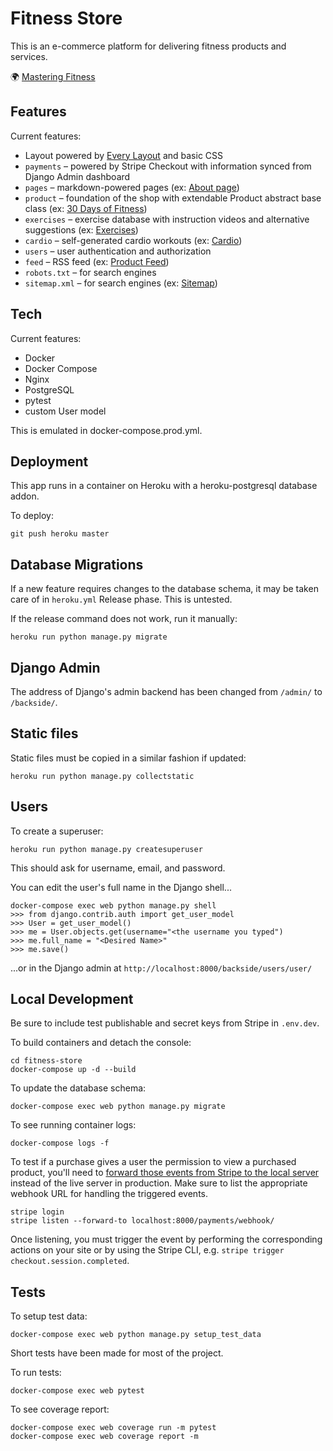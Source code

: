 # Fitness Store

This is an e-commerce platform for delivering fitness products and services.

🌍 [Mastering Fitness](https://mastering.fitness/)

## Features

Current features:

- Layout powered by [Every Layout](https://every-layout.dev/) and basic CSS
- `payments` – powered by Stripe Checkout with information synced from Django Admin dashboard
- `pages` – markdown-powered pages (ex: [About page](https://mastering.fitness/about/))
- `product` – foundation of the shop with extendable Product abstract base class (ex: [30 Days of Fitness](https://mastering.fitness/programs/30-days-fitness-challenge/))
- `exercises` – exercise database with instruction videos and alternative suggestions (ex: [Exercises](https://mastering.fitness/exercises/))
- `cardio` – self-generated cardio workouts (ex: [Cardio](https://mastering.fitness/cardio/))
- `users` – user authentication and authorization
- `feed` – RSS feed (ex: [Product Feed](https://mastering.fitness/feed/products/))
- `robots.txt` – for search engines
- `sitemap.xml` – for search engines (ex: [Sitemap](https://mastering.fitness/sitemap.xml))

## Tech

Current features:

- Docker
- Docker Compose
- Nginx
- PostgreSQL
- pytest
- custom User model

This is emulated in docker-compose.prod.yml.

## Deployment

This app runs in a container on Heroku with a heroku-postgresql database addon.

To deploy:

```
git push heroku master
```

## Database Migrations

If a new feature requires changes to the database schema, it may be taken care of in `heroku.yml` Release phase. This is untested.

If the release command does not work, run it manually:

```
heroku run python manage.py migrate
```

## Django Admin

The address of Django's admin backend has been changed from `/admin/` to `/backside/`.

## Static files

Static files must be copied in a similar fashion if updated:

```
heroku run python manage.py collectstatic
```

## Users

To create a superuser:

```
heroku run python manage.py createsuperuser
```

This should ask for username, email, and password.

You can edit the user's full name in the Django shell...

```
docker-compose exec web python manage.py shell
>>> from django.contrib.auth import get_user_model
>>> User = get_user_model()
>>> me = User.objects.get(username="<the username you typed")
>>> me.full_name = "<Desired Name>"
>>> me.save()
```

...or in the Django admin at `http://localhost:8000/backside/users/user/`

## Local Development

Be sure to include test publishable and secret keys from Stripe in `.env.dev`.

To build containers and detach the console:

```
cd fitness-store
docker-compose up -d --build
```

To update the database schema:

```
docker-compose exec web python manage.py migrate
```

To see running container logs:

```
docker-compose logs -f
```

To test if a purchase gives a user the permission to view a purchased product, you'll need to [forward those events from Stripe to the local server](https://stripe.com/docs/webhooks/test) instead of the live server in production. Make sure to list the appropriate webhook URL for handling the triggered events.

```
stripe login
stripe listen --forward-to localhost:8000/payments/webhook/
```

Once listening, you must trigger the event by performing the corresponding actions on your site or by using the Stripe CLI, e.g. `stripe trigger checkout.session.completed`.

## Tests

To setup test data:

```
docker-compose exec web python manage.py setup_test_data
```

Short tests have been made for most of the project.

To run tests:

```
docker-compose exec web pytest
```

To see coverage report:

```
docker-compose exec web coverage run -m pytest
docker-compose exec web coverage report -m
```
